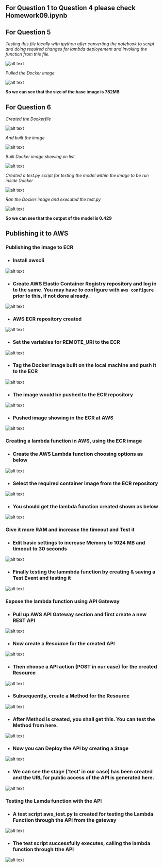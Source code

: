 ## For Question 1 to Question 4 please check Homework09.ipynb ##


## For Question 5 ##

*Testing this file locally with ipython after converting the notebook to script and doing required changes for lambda deployement and invoking the function from this file.*

![alt text](images/image.png)

*Pulled the Docker image*

![alt text](images/image-1.png)

**So we can see that the size of the base image is 782MB**

## For Question 6 ##

*Created the Dockerfile*

![alt text](images/my_Dockerfile_snapshot.jpg)

*And built the image*

![alt text](images/creating_docker_image.jpg)

*Built Docker image showing on list*

![alt text](images/image-5.png)

*Created a test.py script for testing the model within the image to be run inside Docker*

![alt text](images/image-4.png)

*Ran the Docker image and executed the test.py*

![alt text](images/test_script_run.jpg)

**So we can see that the output of the model is 0.429**



## Publishing it to AWS ##

 ### Publishing the image to ECR ###

 - ### Install awscli ###

 ![alt text](images/install-awscli.jpg)

 - ### Create AWS Elastic Container Registry repository and log in to the same. You may have to configure with ```aws configure``` prior to this, if not done already. ###

 ![alt text](<images/create ECR repo and login to that.jpg>)

 - ### AWS ECR repository created ###

 ![alt text](images/aws-repo-screenshot.jpg)

 - ### Set the variables for REMOTE_URI to the ECR ###

 ![alt text](images/REMOTE_URI_SET.jpg)

 - ### Tag the Docker image built on the local machine and push it to the ECR ###

 ![alt text](images/REMOTE_URI_SET_TAGGING_PUSH.jpg)

 - ### The image would be pushed to the ECR repository ### 
 
 ![alt text](<images/TAGGING IMAGE AND PUSHING TO ECR.jpg>)

 - ### Pushed image showing in the ECR at AWS ###

 ![alt text](<images/Image pushed to ECR.jpg>)



 ### Creating a lambda function in AWS, using the ECR image ###
 
 - ### Create the AWS Lambda function choosing options as below ###

 ![alt text](<images/finally create the lambda function.jpg>)

 - ### Select the required container image from the ECR repository ### 

 ![alt text](<images/select container image from ECR.jpg>)

 - ### You should get the lambda function created shown as below ###

 ![alt text](<images/successfully created lambda function.jpg>)



 ### Give it more RAM and increase the timeout and Test it ###

 - ### Edit basic settings to increase Memory to 1024 MB and timeout to 30 seconds ###

 ![alt text](<images/Increased RAM and time out duration.jpg>)

 - ### Finally testing the lammbda function by creating & saving a Test Event and testing it ###

 ![alt text](<images/lambda function test and result.jpg>)


 ### Expose the lambda function using API Gateway ###

 - ### Pull up AWS API Gateway section and first create a new REST API ###

 ![alt text](<images/Creating REST API.jpg>)
 
 - ### Now create a Resource for the created API ###

 ![alt text](<images/creating resource for API.jpg>)

 - ### Then choose a API action (POST in our case) for the created Resource ###

 ![alt text](<images/creating method for created resource.jpg>)

 - ### Subsequently, create a Method for the Resource ###

 ![alt text](<images/creating method for created resources.jpg>)

 - ### After Method is created, you shall get this. You can test the Method from here. ###

 ![alt text](<images/API Gateway (method created for resourse ).jpg>)

 - ### Now you can Deploy the API by creating a Stage ###

 ![alt text](<images/deploying the API.jpg>)

 - ### We can see the stage ('test' in our case) has been created and the URL for public access of the API is generated here. ###

 ![alt text](<images/api gateway stage created with public url.jpg>)



 ### Testing the Lamda function with the API ###

 - ### A test script aws_test.py is created for testing the Lambda Function through the API from the gateway ###

 ![alt text](<images/final test script to test the lambda function through API gateway.jpg>)

 - ### The test script successfully executes, calling the lambda function through tthe API ###

 ![alt text](images/test_script_run.jpg)


